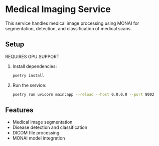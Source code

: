 # Medical Imaging Service

This service handles medical image processing using MONAI for segmentation, detection, and classification of medical scans.

## Setup

REQUIRES GPU SUPPORT

1. Install dependencies:
   ```bash
   poetry install
   ```

2. Run the service:
   ```bash
   poetry run uvicorn main:app --reload --host 0.0.0.0 --port 8002
   ```

## Features
- Medical image segmentation
- Disease detection and classification
- DICOM file processing
- MONAI model integration 